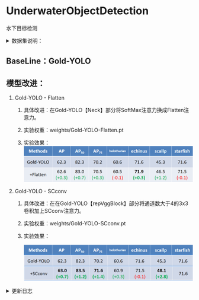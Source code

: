 # UnderwaterObjectDetection
水下目标检测

<details>
<summary>数据集说明：</summary>

数据集相对路径：
采用数据格式：COCO
- DUO
	- images
		- train
		- test
	- labels
		- train
		- test

</details>

## BaseLine：Gold-YOLO

## 模型改进：
1. Gold-YOLO - Flatten
	
	1. 具体改进：在Gold-YOLO【Neck】部分将SoftMax注意力换成Flatten注意力。
	
	2. 实验权重：weights/Gold-YOLO-Flatten.pt
	
	3. 实验效果：![Gold-YOLO-Flatten](images/image-20231129133227461.png)
	


2. Gold-YOLO - SCconv

   1. 具体改进：在在Gold-YOLO【repVggBlock】部分将通道数大于4的3x3卷积加上SCconv注意力。

   2. 实验权重：weights/Gold-YOLO-SCconv.pt

   3. 实验效果：

      ![Gold-YOLO-SCconv](images/image-20231129135125361.png)
      
<details>
<summary>更新日志</summary>

- 2023-11-29:
	- [x] 上传模型
	- [x] 更新文档
	- [ ] 其余模型

</details>
